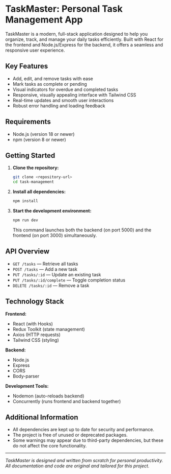 # TaskMaster: Personal Task Management App

TaskMaster is a modern, full-stack application designed to help you organize, track, and manage your daily tasks efficiently. Built with React for the frontend and Node.js/Express for the backend, it offers a seamless and responsive user experience.

## Key Features

- Add, edit, and remove tasks with ease
- Mark tasks as complete or pending
- Visual indicators for overdue and completed tasks
- Responsive, visually appealing interface with Tailwind CSS
- Real-time updates and smooth user interactions
- Robust error handling and loading feedback

## Requirements

- Node.js (version 18 or newer)
- npm (version 8 or newer)

## Getting Started

1. **Clone the repository:**
   ```bash
   git clone <repository-url>
   cd task-management
   ```
2. **Install all dependencies:**
   ```bash
   npm install
   ```
3. **Start the development environment:**
   ```bash
   npm run dev
   ```
   This command launches both the backend (on port 5000) and the frontend (on port 3000) simultaneously.

## API Overview

- `GET /tasks` — Retrieve all tasks
- `POST /tasks` — Add a new task
- `PUT /tasks/:id` — Update an existing task
- `PUT /tasks/:id/complete` — Toggle completion status
- `DELETE /tasks/:id` — Remove a task

## Technology Stack

**Frontend:**
- React (with Hooks)
- Redux Toolkit (state management)
- Axios (HTTP requests)
- Tailwind CSS (styling)

**Backend:**
- Node.js
- Express
- CORS
- Body-parser

**Development Tools:**
- Nodemon (auto-reloads backend)
- Concurrently (runs frontend and backend together)

## Additional Information

- All dependencies are kept up to date for security and performance.
- The project is free of unused or deprecated packages.
- Some warnings may appear due to third-party dependencies, but these do not affect the core functionality.

---

*TaskMaster is designed and written from scratch for personal productivity. All documentation and code are original and tailored for this project.*
